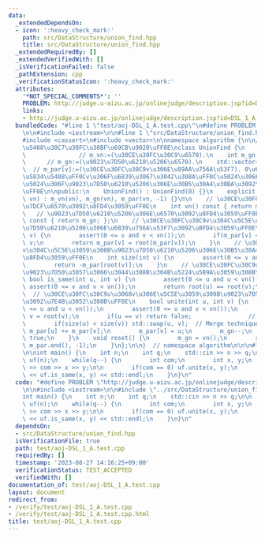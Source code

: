 ```yaml
---
data:
  _extendedDependsOn:
  - icon: ':heavy_check_mark:'
    path: src/DataStructure/union_find.hpp
    title: src/DataStructure/union_find.hpp
  _extendedRequiredBy: []
  _extendedVerifiedWith: []
  _isVerificationFailed: false
  _pathExtension: cpp
  _verificationStatusIcon: ':heavy_check_mark:'
  attributes:
    '*NOT_SPECIAL_COMMENTS*': ''
    PROBLEM: http://judge.u-aizu.ac.jp/onlinejudge/description.jsp?id=DSL_1_A
    links:
    - http://judge.u-aizu.ac.jp/onlinejudge/description.jsp?id=DSL_1_A
  bundledCode: "#line 1 \"test/aoj-DSL_1_A.test.cpp\"\n#define PROBLEM \"http://judge.u-aizu.ac.jp/onlinejudge/description.jsp?id=DSL_1_A\"\
    \n\n#include <iostream>\n\n#line 1 \"src/DataStructure/union_find.hpp\"\n\n\n\n\
    #include <cassert>\n#include <vector>\n\nnamespace algorithm {\n\n// \u7D20\u96C6\
    \u5408\u30C7\u30FC\u30BF\u69CB\u9020\uFF0E\nclass UnionFind {\n    int m_vn; \
    \               // m_vn:=(\u30CE\u30FC\u30C9\u6570).\n    int m_gn;          \
    \      // m_gn:=(\u9023\u7D50\u6210\u5206\u6570).\n    std::vector<int> m_par;\
    \  // m_par[v]:=(\u30CE\u30FC\u30C9v\u306E\u89AA\u756A\u53F7). 0\u672A\u6E80\u306E\
    \u5834\u5408\uFF0Cv\u306F\u6839\u3067\u3042\u308A\uFF0C\u5024\u306E\u7D76\u5BFE\
    \u5024\u306F\u9023\u7D50\u6210\u5206\u306E\u30B5\u30A4\u30BA\u3092\u8868\u3059\
    \uFF0E\n\npublic:\n    UnionFind() : UnionFind(0) {}\n    explicit UnionFind(size_t\
    \ vn) : m_vn(vn), m_gn(vn), m_par(vn, -1) {}\n\n    // \u30CE\u30FC\u30C9\u306E\
    \u7DCF\u6570\u3092\u8FD4\u3059\uFF0E\n    int vn() const { return m_vn; };\n \
    \   // \u9023\u7D50\u6210\u5206\u306E\u6570\u3092\u8FD4\u3059\uFF0E\n    int gn()\
    \ const { return m_gn; };\n    // \u30CE\u30FC\u30C9v\u304C\u5C5E\u3059\u308B\u9023\
    \u7D50\u6210\u5206\u306E\u6839\u756A\u53F7\u3092\u8FD4\u3059\uFF0E\n    int root(int\
    \ v) {\n        assert(0 <= v and v < vn());\n        if(m_par[v] < 0) return\
    \ v;\n        return m_par[v] = root(m_par[v]);\n    }\n    // \u30CE\u30FC\u30C9\
    v\u304C\u5C5E\u3059\u308B\u9023\u7D50\u6210\u5206\u306E\u30B5\u30A4\u30BA\u3092\
    \u8FD4\u3059\uFF0E\n    int size(int v) {\n        assert(0 <= v and v < vn());\n\
    \        return -m_par[root(v)];\n    }\n    // \u30CE\u30FC\u30C9u\u3068v\u304C\
    \u9023\u7D50\u3057\u3066\u3044\u308B\u304B\u5224\u5B9A\u3059\u308B\uFF0E\n   \
    \ bool is_same(int u, int v) {\n        assert(0 <= u and u < vn());\n       \
    \ assert(0 <= v and v < vn());\n        return root(u) == root(v);\n    }\n  \
    \  // \u30CE\u30FC\u30C9u\u3068v\u306E\u5C5E\u3059\u308B\u9023\u7D50\u6210\u5206\
    \u3092\u7E4B\u3052\u308B\uFF0E\n    bool unite(int u, int v) {\n        assert(0\
    \ <= u and u < vn());\n        assert(0 <= v and v < vn());\n        u = root(u),\
    \ v = root(v);\n        if(u == v) return false;                // Do nothing.\n\
    \        if(size(u) < size(v)) std::swap(u, v);  // Merge technique.\n       \
    \ m_par[u] += m_par[v];\n        m_par[v] = u;\n        m_gn--;\n        return\
    \ true;\n    }\n    void reset() {\n        m_gn = vn();\n        std::fill(m_par.begin(),\
    \ m_par.end(), -1);\n    }\n};\n\n}  // namespace algorithm\n\n\n#line 6 \"test/aoj-DSL_1_A.test.cpp\"\
    \n\nint main() {\n    int n;\n    int q;\n    std::cin >> n >> q;\n\n    algorithm::UnionFind\
    \ uf(n);\n    while(q--) {\n        int com;\n        int x, y;\n        std::cin\
    \ >> com >> x >> y;\n\n        if(com == 0) uf.unite(x, y);\n        else std::cout\
    \ << uf.is_same(x, y) << std::endl;\n    }\n}\n"
  code: "#define PROBLEM \"http://judge.u-aizu.ac.jp/onlinejudge/description.jsp?id=DSL_1_A\"\
    \n\n#include <iostream>\n\n#include \"../src/DataStructure/union_find.hpp\"\n\n\
    int main() {\n    int n;\n    int q;\n    std::cin >> n >> q;\n\n    algorithm::UnionFind\
    \ uf(n);\n    while(q--) {\n        int com;\n        int x, y;\n        std::cin\
    \ >> com >> x >> y;\n\n        if(com == 0) uf.unite(x, y);\n        else std::cout\
    \ << uf.is_same(x, y) << std::endl;\n    }\n}\n"
  dependsOn:
  - src/DataStructure/union_find.hpp
  isVerificationFile: true
  path: test/aoj-DSL_1_A.test.cpp
  requiredBy: []
  timestamp: '2023-08-27 14:16:25+09:00'
  verificationStatus: TEST_ACCEPTED
  verifiedWith: []
documentation_of: test/aoj-DSL_1_A.test.cpp
layout: document
redirect_from:
- /verify/test/aoj-DSL_1_A.test.cpp
- /verify/test/aoj-DSL_1_A.test.cpp.html
title: test/aoj-DSL_1_A.test.cpp
---
```

